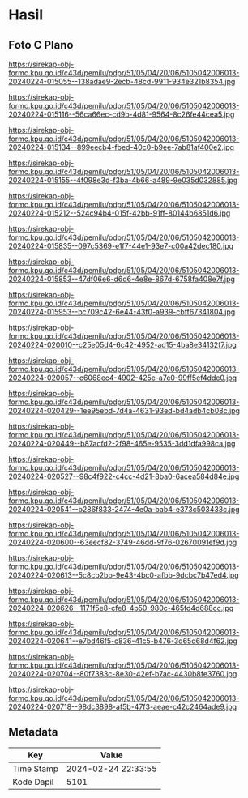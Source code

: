 # Hasil

## Foto C Plano

https://sirekap-obj-formc.kpu.go.id/c43d/pemilu/pdpr/51/05/04/20/06/5105042006013-20240224-015055--138adae9-2ecb-48cd-9911-934e321b8354.jpg

https://sirekap-obj-formc.kpu.go.id/c43d/pemilu/pdpr/51/05/04/20/06/5105042006013-20240224-015116--56ca66ec-cd9b-4d81-9564-8c26fe44cea5.jpg

https://sirekap-obj-formc.kpu.go.id/c43d/pemilu/pdpr/51/05/04/20/06/5105042006013-20240224-015134--899eecb4-fbed-40c0-b9ee-7ab81af400e2.jpg

https://sirekap-obj-formc.kpu.go.id/c43d/pemilu/pdpr/51/05/04/20/06/5105042006013-20240224-015155--4f098e3d-f3ba-4b66-a489-9e035d032885.jpg

https://sirekap-obj-formc.kpu.go.id/c43d/pemilu/pdpr/51/05/04/20/06/5105042006013-20240224-015212--524c94b4-015f-42bb-91ff-80144b6851d6.jpg

https://sirekap-obj-formc.kpu.go.id/c43d/pemilu/pdpr/51/05/04/20/06/5105042006013-20240224-015835--097c5369-e1f7-44e1-93e7-c00a42dec180.jpg

https://sirekap-obj-formc.kpu.go.id/c43d/pemilu/pdpr/51/05/04/20/06/5105042006013-20240224-015853--47df06e6-d6d6-4e8e-867d-6758fa408e7f.jpg

https://sirekap-obj-formc.kpu.go.id/c43d/pemilu/pdpr/51/05/04/20/06/5105042006013-20240224-015953--bc709c42-6e44-43f0-a939-cbff67341804.jpg

https://sirekap-obj-formc.kpu.go.id/c43d/pemilu/pdpr/51/05/04/20/06/5105042006013-20240224-020010--c25e05d4-6c42-4952-ad15-4ba8e34132f7.jpg

https://sirekap-obj-formc.kpu.go.id/c43d/pemilu/pdpr/51/05/04/20/06/5105042006013-20240224-020057--c6068ec4-4902-425e-a7e0-99ff5ef4dde0.jpg

https://sirekap-obj-formc.kpu.go.id/c43d/pemilu/pdpr/51/05/04/20/06/5105042006013-20240224-020429--1ee95ebd-7d4a-4631-93ed-bd4adb4cb08c.jpg

https://sirekap-obj-formc.kpu.go.id/c43d/pemilu/pdpr/51/05/04/20/06/5105042006013-20240224-020449--b87acfd2-2f98-465e-9535-3dd1dfa998ca.jpg

https://sirekap-obj-formc.kpu.go.id/c43d/pemilu/pdpr/51/05/04/20/06/5105042006013-20240224-020527--98c4f922-c4cc-4d21-8ba0-6acea584d84e.jpg

https://sirekap-obj-formc.kpu.go.id/c43d/pemilu/pdpr/51/05/04/20/06/5105042006013-20240224-020541--b286f833-2474-4e0a-bab4-e373c503433c.jpg

https://sirekap-obj-formc.kpu.go.id/c43d/pemilu/pdpr/51/05/04/20/06/5105042006013-20240224-020600--63eecf82-3749-46dd-9f76-02670091ef9d.jpg

https://sirekap-obj-formc.kpu.go.id/c43d/pemilu/pdpr/51/05/04/20/06/5105042006013-20240224-020613--5c8cb2bb-9e43-4bc0-afbb-9dcbc7b47ed4.jpg

https://sirekap-obj-formc.kpu.go.id/c43d/pemilu/pdpr/51/05/04/20/06/5105042006013-20240224-020626--1171f5e8-cfe8-4b50-980c-465fd4d688cc.jpg

https://sirekap-obj-formc.kpu.go.id/c43d/pemilu/pdpr/51/05/04/20/06/5105042006013-20240224-020641--e7bd46f5-c836-41c5-b476-3d65d68d4f62.jpg

https://sirekap-obj-formc.kpu.go.id/c43d/pemilu/pdpr/51/05/04/20/06/5105042006013-20240224-020704--80f7383c-8e30-42ef-b7ac-4430b8fe3760.jpg

https://sirekap-obj-formc.kpu.go.id/c43d/pemilu/pdpr/51/05/04/20/06/5105042006013-20240224-020718--98dc3898-af5b-47f3-aeae-c42c2464ade9.jpg


## Metadata

| Key        | Value               |
| ---------- | ------------------- |
| Time Stamp | 2024-02-24 22:33:55 |
| Kode Dapil | 5101                |



